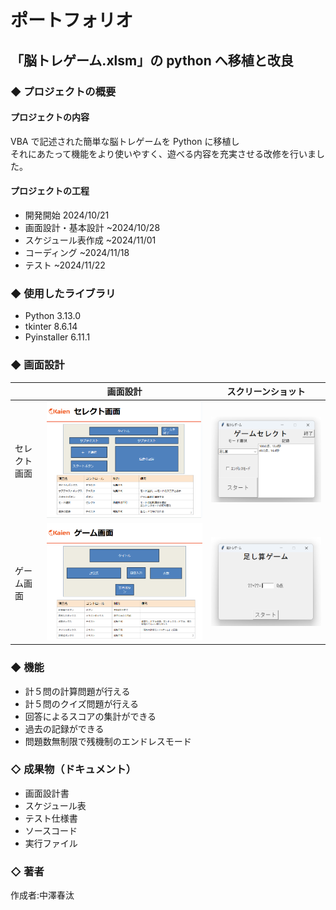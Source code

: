 # ポートフォリオ

## 「脳トレゲーム.xlsm」の python へ移植と改良

### ◆ プロジェクトの概要

#### プロジェクトの内容

VBA で記述された簡単な脳トレゲームを Python に移植し\
それにあたって機能をより使いやすく、遊べる内容を充実させる改修を行いました。

#### プロジェクトの工程

- 開発開始 2024/10/21
- 画面設計・基本設計 ~2024/10/28
- スケジュール表作成 ~2024/11/01
- コーディング ~2024/11/18
- テスト ~2024/11/22

### ◆ 使用したライブラリ

- Python 3.13.0
- tkinter 8.6.14
- Pyinstaller 6.11.1

### ◆ 画面設計
||画面設計|スクリーンショット|
|---|---|---|
|セレクト画面|![image1.png](md/image1.png)|![screen_shot1.png](md/screen_shot1.png)|
|ゲーム画面|![image2.png](md/image2.png)|![screen_shot2.png](md/screen_shot2.png)|

### ◆ 機能

- 計５問の計算問題が行える
- 計５問のクイズ問題が行える
- 回答によるスコアの集計ができる
- 過去の記録ができる
- 問題数無制限で残機制のエンドレスモード

### ◇ 成果物（ドキュメント）

- 画面設計書
- スケジュール表
- テスト仕様書
- ソースコード
- 実行ファイル

### ◇ 著者

作成者:中澤春汰
